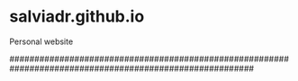 # salviadr.github.io
Personal website


#########################################################################################################
